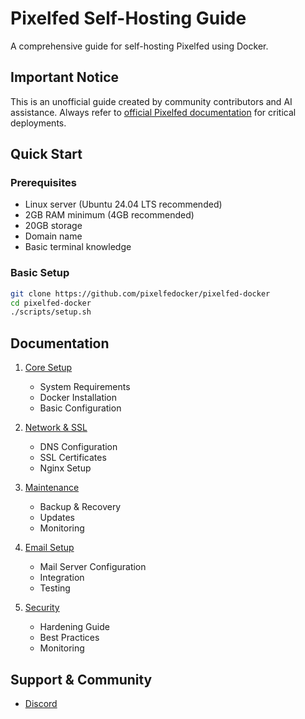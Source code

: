 # Pixelfed Self-Hosting Guide

A comprehensive guide for self-hosting Pixelfed using Docker.

## Important Notice
This is an unofficial guide created by community contributors and AI assistance. Always refer to [official Pixelfed documentation](https://docs.pixelfed.org/) for critical deployments.

## Quick Start

### Prerequisites
- Linux server (Ubuntu 24.04 LTS recommended)
- 2GB RAM minimum (4GB recommended)
- 20GB storage
- Domain name
- Basic terminal knowledge

### Basic Setup
```bash
git clone https://github.com/pixelfedocker/pixelfed-docker
cd pixelfed-docker
./scripts/setup.sh
```

## Documentation

1. [Core Setup](docs/01-core-setup.md)
   - System Requirements
   - Docker Installation
   - Basic Configuration

2. [Network & SSL](docs/02-network-ssl.md)
   - DNS Configuration
   - SSL Certificates
   - Nginx Setup

3. [Maintenance](docs/03-maintenance.md)
   - Backup & Recovery
   - Updates
   - Monitoring

4. [Email Setup](docs/04-email-setup.md)
   - Mail Server Configuration
   - Integration
   - Testing

5. [Security](docs/05-security.md)
   - Hardening Guide
   - Best Practices
   - Monitoring

## Support & Community

- [Discord](https://discord.gg/pixelfed)
